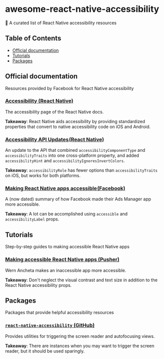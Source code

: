 # awesome-react-native-accessibility
🎁 A curated list of React Native accessibility resources

## Table of Contents

- [Official documentation](#official-documentation)
- [Tutorials](#tutorials)
- [Packages](#packages)

## Official documentation
Resources provided by Facebook for React Native accessibility

### [Accessibility (React Native)](https://facebook.github.io/react-native/docs/accessibility)
The accessibility page of the React Native docs.

 **Takeaway**: React Native aids accessibility by providing standardized properties that convert to native accessibility code on iOS and Android.

### [Accessibility API Updates (React Native)](https://facebook.github.io/react-native/blog/2018/08/13/react-native-accessibility-updates)
An update to the API that combined `accessibilityComponentType` and `accessibilityTraits` into one cross-platform property, and added `accessibilityHint` and `accessibilityIgnoresInvertColors`.

**Takeaway**: `accessibilityRole` has fewer options than `accessibilityTraits` on iOS, but works for both platforms.

### [Making React Native apps accessible (Facebook)](https://code.fb.com/android/making-react-native-apps-accessible/)
A (now dated) summary of how Facebook made their Ads Manager app more accessible.

**Takeaway**: A lot can be accomplished using `accessible` and `accessibilityLabel` props.

## Tutorials
Step-by-step guides to making accessible React Native apps

### [Making accessible React Native apps (Pusher)](https://pusher.com/tutorials/accessible-react-native)
Wern Ancheta makes an inaccessible app more accessible.

**Takeaway**: Don't neglect the visual contrast and text size in addition to the React Native accessibility props.

## Packages
Packages that provide helpful accessibility resources

### [`react-native-accessibility` (GitHub)](https://github.com/MaxToyberman/react-native-accessibility)
Provides utilities for triggering the screen reader and autofocusing views.

**Takeaway**: There are instances when you may want to trigger the screen reader, but it should be used sparingly.
